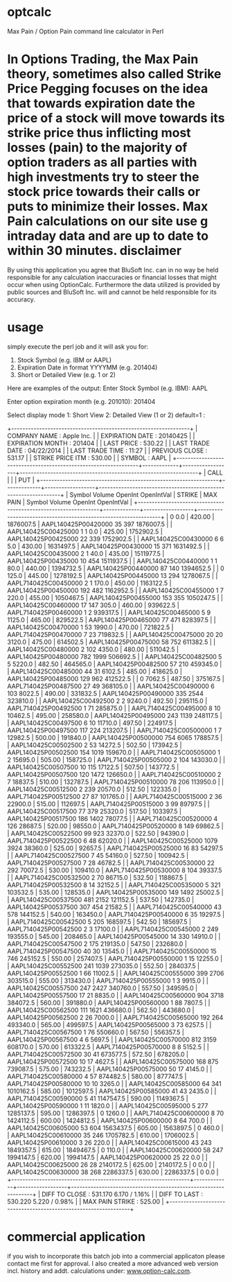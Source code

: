 optcalc
=======

Max Pain / Option Pain command line calculator in Perl

In Options Trading, the Max Pain theory, sometimes also called Strike Price Pegging focuses on the idea that towards expiration date the price of a stock will move towards its strike price thus inflicting most losses (pain) to the majority of option traders as all parties with high investments try to steer the stock price towards their calls or puts to minimize their losses. Max Pain calculations on our site use g intraday data and are up to date to within 30 minutes. 
disclaimer
==========
By using this application you agree that BluSoft Inc. can in no way be held responsible for any calculation inaccuracies or financial losses that might occur when using OptionCalc. Furthermore the data utilized is provided by public sources and BluSoft Inc. will and cannot be held responsible for its accuracy. 

usage
=====

simply execute the perl job and it will ask you for:

1. Stock Symbol (e.g. IBM or AAPL)
2. Expiration Date in format YYYYMM (e.g. 201404)
3. Short or Detailed View (e.g. 1 or 2)

Here are examples of the output:
Enter Stock Symbol (e.g. IBM): AAPL

Enter option expiration month (e.g. 201010): 201404

Select display mode
  1: Short View
  2: Detailed View
  (1 or 2) default=1 :

+----------------------------------------------------------------+
| COMPANY NAME      : Apple Inc.                                 |
| EXPIRATION DATE   : 20140425                                   |
| EXPIRATION MONTH  : 201404                                     |
| LAST PRICE        : 530.22                                     |
| LAST TRADE DATE   : 04/22/2014                                 |
| LAST TRADE TIME   : 11:27                                      |
| PREVIOUS CLOSE    : 531.17                                     |
| STRIKE PRICE ITM  : 530.00                                     |
| SYMBOL            : AAPL                                       |
+----------------------------------------------------------------+-------------+------------------+----------------------------------------------------------------+
|                             CALL                               |             |                  |                            PUT                                 |
+----------------------------------------------------------------+-------------+------------------+----------------------------------------------------------------+
| Symbol                       Volume    OpenInt      OpenIntVal |    STRIKE   |      MAX PAIN    | Symbol                       Volume    OpenInt      OpenIntVal |
+----------------------------------------------------------------+-------------+------------------+----------------------------------------------------------------+
|                                              0             0.0 |    420.00   |     1876007.5    |      AAPL140425P00420000         35        397       1876007.5 |
|      AAPL140425C00425000          1          1             0.0 |    425.00   |     1752902.5    |      AAPL140425P00425000         22        339       1752902.5 |
|      AAPL140425C00430000          6          6             5.0 |    430.00   |     1631497.5    |      AAPL140425P00430000         15        371       1631492.5 |
|      AAPL140425C00435000          2          1            40.0 |    435.00   |     1511977.5    |      AAPL140425P00435000         10        454       1511937.5 |
|      AAPL140425C00440000          1          1            80.0 |    440.00   |     1394732.5    |      AAPL140425P00440000         87        140       1394652.5 |
|                                              0           125.0 |    445.00   |     1278192.5    |      AAPL140425P00445000         13        294       1278067.5 |
|     AAPL7140425C00450000          2          1           170.0 |    450.00   |     1163122.5    |      AAPL140425P00450000        192        482       1162952.5 |
|      AAPL140425C00455000          1          7           220.0 |    455.00   |     1050467.5    |      AAPL140425P00455000        153        355       1050247.5 |
|      AAPL140425C00460000         17        147           305.0 |    460.00   |      939622.5    |     AAPL7140425P00460000          1          2        939317.5 |
|      AAPL140425C00465000          5          9          1125.0 |    465.00   |      829522.5    |      AAPL140425P00465000         77        471        828397.5 |
|      AAPL140425C00470000          1         53          1990.0 |    470.00   |      721822.5    |     AAPL7140425P00470000          7         23        719832.5 |
|      AAPL140425C00475000         20         20          3120.0 |    475.00   |      614502.5    |      AAPL140425P00475000         58        752        611382.5 |
|      AAPL140425C00480000          2        102          4350.0 |    480.00   |      511042.5    |      AAPL140425P00480000        782       1999        506692.5 |
|      AAPL140425C00482500          5          5          5220.0 |    482.50   |      464565.0    |      AAPL140425P00482500         57        210        459345.0 |
|      AAPL140425C00485000         44         31          6102.5 |    485.00   |      418625.0    |      AAPL140425P00485000        129        962        412522.5 |
|                                              0          7062.5 |    487.50   |      375167.5    |     AAPL7140425P00487500         27         49        368105.0 |
|      AAPL140425C00490000          6        103          8022.5 |    490.00   |      331832.5    |      AAPL140425P00490000        335       2544        323810.0 |
|      AAPL140425C00492500          2          2          9240.0 |    492.50   |      295115.0    |     AAPL7140425P00492500          1         71        285875.0 |
|     AAPL7140425C00495000          8         10         10462.5 |    495.00   |      258580.0    |      AAPL140425P00495000        243       1139        248117.5 |
|      AAPL140425C00497500          6         10         11710.0 |    497.50   |      224917.5    |      AAPL140425P00497500        117        224        213207.5 |
|     AAPL7140425C00500000          1          7         12982.5 |    500.00   |      191840.0    |      AAPL140425P00500000        754       6065        178857.5 |
|      AAPL140425C00502500          2         53         14272.5 |    502.50   |      173942.5    |      AAPL140425P00502500        154       1019        159670.0 |
|     AAPL7140425C00505000          1          2         15695.0 |    505.00   |      158725.0    |     AAPL7140425P00505000          2        104        143030.0 |
|      AAPL140425C00507500         10        115         17122.5 |    507.50   |      143772.5    |      AAPL140425P00507500        120       1472        126650.0 |
|     AAPL7140425C00510000          2          7         18837.5 |    510.00   |      132787.5    |     AAPL7140425P00510000         78        206        113950.0 |
|      AAPL140425C00512500          2        239         20570.0 |    512.50   |      122335.0    |     AAPL7140425P00512500         27         87        101765.0 |
|     AAPL7140425C00515000          2         36         22900.0 |    515.00   |      112697.5    |     AAPL7140425P00515000          3         99         89797.5 |
|      AAPL140425C00517500         77        379         25320.0 |    517.50   |      103397.5    |      AAPL140425P00517500        186       1402         78077.5 |
|     AAPL7140425C00520000          4        126         28687.5 |    520.00   |       98550.0    |     AAPL7140425P00520000          8        149         69862.5 |
|      AAPL140425C00522500         99        923         32370.0 |    522.50   |       94390.0    |     AAPL7140425P00522500          6         48         62020.0 |
|      AAPL140425C00525000       1079       3924         38360.0 |    525.00   |       92657.5    |     AAPL7140425P00525000         16         83         54297.5 |
|     AAPL7140425C00527500          7         45         54160.0 |    527.50   |      100942.5    |     AAPL7140425P00527500          7         28         46782.5 |
|     AAPL7140425C00530000         22        292         70072.5 |    530.00   |      109410.0    |     AAPL7140425P00530000          8        104         39337.5 |
|     AAPL7140425C00532500          2         70         86715.0 |    532.50   |      118867.5    |     AAPL7140425P00532500          8         14         32152.5 |
|     AAPL7140425C00535000          5        321        103532.5 |    535.00   |      128535.0    |      AAPL140425P00535000        149       1492         25002.5 |
|      AAPL140425C00537500        481       2152        121152.5 |    537.50   |      142735.0    |      AAPL140425P00537500        307        454         21582.5 |
|     AAPL7140425C00540000         43        578        144152.5 |    540.00   |      163450.0    |     AAPL7140425P00540000          6         35         19297.5 |
|     AAPL7140425C00542500          5        205        168597.5 |    542.50   |      185697.5    |     AAPL7140425P00542500          2          3         17100.0 |
|     AAPL7140425C00545000          2        249        193555.0 |    545.00   |      208465.0    |      AAPL140425P00545000         14        330         14910.0 |
|     AAPL7140425C00547500          2        175        219135.0 |    547.50   |      232680.0    |     AAPL7140425P00547500         40         30         13545.0 |
|     AAPL7140425C00550000         15        746        245152.5 |    550.00   |      257407.5    |     AAPL7140425P00550000          1         15         12255.0 |
|      AAPL140425C00552500        241       1039        273035.0 |    552.50   |      284037.5    |      AAPL140425P00552500          1         66         11002.5 |
|      AAPL140425C00555000        399       2706        303515.0 |    555.00   |      313430.0    |     AAPL7140425P00555000          1          3          9915.0 |
|      AAPL140425C00557500        247       2427        340760.0 |    557.50   |      349595.0    |      AAPL140425P00557500         17         21          8835.0 |
|      AAPL140425C00560000        904       3718        384072.5 |    560.00   |      391880.0    |      AAPL140425P00560000          1         88          7807.5 |
|      AAPL140425C00562500        111       1621        436680.0 |    562.50   |      443680.0    |      AAPL140425P00562500          2         26          7000.0 |
|     AAPL7140425C00565000        192        264        493340.0 |    565.00   |      499597.5    |      AAPL140425P00565000          3         73          6257.5 |
|     AAPL7140425C00567500          1         76        550660.0 |    567.50   |      556357.5    |      AAPL140425P00567500          4          6          5697.5 |
|      AAPL140425C00570000        812       3159        608170.0 |    570.00   |      613322.5    |     AAPL7140425P00570000          8          8          5152.5 |
|     AAPL7140425C00572500         30         41        673577.5 |    572.50   |      678205.0    |      AAPL140425P00572500         10         17          4627.5 |
|      AAPL140425C00575000        168        875        739087.5 |    575.00   |      743232.5    |      AAPL140425P00575000         50         17          4145.0 |
|     AAPL7140425C00580000          4         57        874482.5 |    580.00   |      877747.5    |     AAPL7140425P00580000         10         10          3265.0 |
|      AAPL140425C00585000         64        341       1010162.5 |    585.00   |     1012597.5    |      AAPL140425P00585000         41         43          2435.0 |
|     AAPL7140425C00590000          5         41       1147547.5 |    590.00   |     1149367.5    |      AAPL140425P00590000          1         11          1820.0 |
|      AAPL140425C00595000          5        277       1285137.5 |    595.00   |     1286397.5    |                                              0          1260.0 |
|     AAPL7140425C00600000          8         70       1424112.5 |    600.00   |     1424812.5    |      AAPL140425P00600000          8         64           700.0 |
|      AAPL140425C00605000         53        604       1563437.5 |    605.00   |     1563897.5    |                                              0           460.0 |
|      AAPL140425C00610000         35        246       1705782.5 |    610.00   |     1706002.5    |      AAPL140425P00610000          3         26           220.0 |
|      AAPL140425C00615000         43        243       1849357.5 |    615.00   |     1849467.5    |                                              0           110.0 |
|      AAPL140425C00620000         58        247       1994147.5 |    620.00   |     1994147.5    |      AAPL140425P00620000         25         22             0.0 |
|      AAPL140425C00625000         26         28       2140172.5 |    625.00   |     2140172.5    |                                              0             0.0 |
|      AAPL140425C00630000         38        268       2286337.5 |    630.00   |     2286337.5    |                                              0             0.0 |
+----------------------------------------------------------------+-------------+------------------+----------------------------------------------------------------+
| DIFF TO CLOSE     : 531.170        6.170 /   1.16%             |
| DIFF TO LAST      : 530.220        5.220 /   0.98%             |
| MAX PAIN STRIKE   : 525.00                                     |
+----------------------------------------------------------------+

commercial application
======================
if you wish to incorporate this batch job into a commercial applicaton please contact me first for approval. I also created a more advanced web version incl. history and addt. calculations under: www.option-calc.com.
